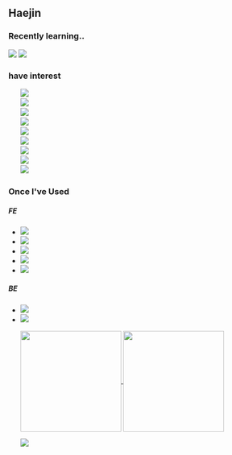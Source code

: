 ## Haejin

### Recently learning..
<p>
  <img src="https://img.shields.io/badge/C-A8B9CC?style=flat&logo=C&logoColor=ffffff"/> <img src="https://img.shields.io/badge/Python-3776AB style=flat&logo=Python&logoColor=ffffff"/>
</p>

### have interest
<ul style="list-style-type:none;">
  <li>
    <img src="https://img.shields.io/badge/Game-454545?style=flat&logoColor=white"/>
  </li>
  <li>
    <img src="https://img.shields.io/badge/UI-454545?style=flat&logoColor=white"/>
  </li>
  <li>
    <img src="https://img.shields.io/badge/Interaction-454545?style=flat&logoColor=white"/>
  </li>
  <li>
    <img src="https://img.shields.io/badge/Browser-454545?style=flat&logoColor=white"/>
  </li>
  <li>
    <img src="https://img.shields.io/badge/Network-454545?style=flat&logoColor=white"/>
  </li>
  <li>
    <img src="https://img.shields.io/badge/Data Structure-454545?style=flat&logoColor=white"/>
  </li>
  <li>
    <img src="https://img.shields.io/badge/Algorithm-454545?style=flat&logoColor=white"/>
  </li>
  <li>
    <img src="https://img.shields.io/badge/Refactoring-454545?style=flat&logoColor=white"/>
  </li>
  <li>
    <img src="https://img.shields.io/badge/CS-454545?style=flat&logoColor=white"/>
  </li>
</ul>

### Once I've Used
<p> 
  <h5>FE</h5>
  <ul>
    <li>
      <img src="https://img.shields.io/badge/HTML5-E34F26?style=flat&logo=HTML5&logoColor=ffffff"/>
    </li>
    <li>
      <img src="https://img.shields.io/badge/CSS3-1572B6?style=flat&logo=CSS3&logoColor=ffffff"/>
    </li>
    <li>
      <img src="https://img.shields.io/badge/Sass-CC6699?style=flat&logo=Sass&logoColor=ffffff"/>
    </li>
    <li>
      <img src="https://img.shields.io/badge/JavaScript-F7DF1E?style=flat&logo=JavaScript&logoColor=ffffff"/>
    </li>
    <li>
      <img src="https://img.shields.io/badge/jQuery-0769AD?style=flat&logo=jQuery&logoColor=ffffff"/>
    </li>
  </ul>

  <h5>BE</h5>
  <ul>
    <li>
      <img src="https://img.shields.io/badge/Java-303030?style=flat&logoColor=white"/>
    </li> 
    <li>
      <img src="https://img.shields.io/badge/Oracle-F80000?style=flat&logo=Oracle&logoColor=ffffff"/>
    </li>
  </p>
</p>

<a href="https://github.com/Haejnk/">
  <img height=200 align="center" src="https://github-readme-stats.vercel.app/api?username=Haejnk&theme=transparent" />
</a>
<a href="https://github.com/Haejnk/">
  <img height=200 align="center" src="https://github-readme-stats.vercel.app/api/top-langs?username=Haejnk&layout=donut&langs_count=8&card_width=320&theme=transparent" />
</a>

<a href="https://github.com/HaeJnk"><img src="https://hits.seeyoufarm.com/api/count/incr/badge.svg?url=https%3A%2F%2Fgithub.com%2FHaeJnk&count_bg=%23000000&title_bg=%23000000&icon=github.svg&icon_color=%23E7E7E7&title=GitHub&edge_flat=false)"/></a>

<!---
HaeJnk/HaeJnk is a ✨ special ✨ repository because its `README.md` (this file) appears on your GitHub profile.
You can click the Preview link to take a look at your changes.
--->
